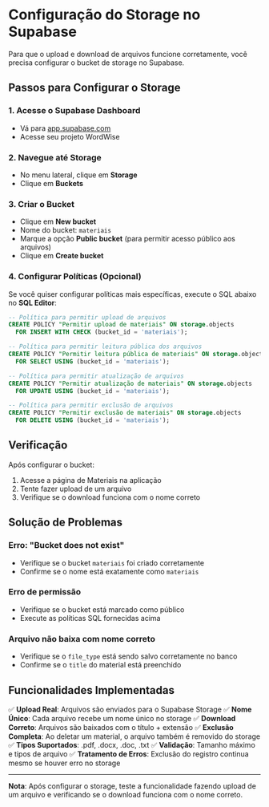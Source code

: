 # Configuração do Storage no Supabase

Para que o upload e download de arquivos funcione corretamente, você precisa configurar o bucket de storage no Supabase.

## Passos para Configurar o Storage

### 1. Acesse o Supabase Dashboard
- Vá para [app.supabase.com](https://app.supabase.com)
- Acesse seu projeto WordWise

### 2. Navegue até Storage
- No menu lateral, clique em **Storage**
- Clique em **Buckets**

### 3. Criar o Bucket
- Clique em **New bucket**
- Nome do bucket: `materiais`
- Marque a opção **Public bucket** (para permitir acesso público aos arquivos)
- Clique em **Create bucket**

### 4. Configurar Políticas (Opcional)
Se você quiser configurar políticas mais específicas, execute o SQL abaixo no **SQL Editor**:

```sql
-- Política para permitir upload de arquivos
CREATE POLICY "Permitir upload de materiais" ON storage.objects
  FOR INSERT WITH CHECK (bucket_id = 'materiais');

-- Política para permitir leitura pública dos arquivos
CREATE POLICY "Permitir leitura pública de materiais" ON storage.objects
  FOR SELECT USING (bucket_id = 'materiais');

-- Política para permitir atualização de arquivos
CREATE POLICY "Permitir atualização de materiais" ON storage.objects
  FOR UPDATE USING (bucket_id = 'materiais');

-- Política para permitir exclusão de arquivos
CREATE POLICY "Permitir exclusão de materiais" ON storage.objects
  FOR DELETE USING (bucket_id = 'materiais');
```

## Verificação

Após configurar o bucket:

1. Acesse a página de Materiais na aplicação
2. Tente fazer upload de um arquivo
3. Verifique se o download funciona com o nome correto

## Solução de Problemas

### Erro: "Bucket does not exist"
- Verifique se o bucket `materiais` foi criado corretamente
- Confirme se o nome está exatamente como `materiais`

### Erro de permissão
- Verifique se o bucket está marcado como público
- Execute as políticas SQL fornecidas acima

### Arquivo não baixa com nome correto
- Verifique se o `file_type` está sendo salvo corretamente no banco
- Confirme se o `title` do material está preenchido

## Funcionalidades Implementadas

✅ **Upload Real**: Arquivos são enviados para o Supabase Storage
✅ **Nome Único**: Cada arquivo recebe um nome único no storage
✅ **Download Correto**: Arquivos são baixados com o título + extensão
✅ **Exclusão Completa**: Ao deletar um material, o arquivo também é removido do storage
✅ **Tipos Suportados**: .pdf, .docx, .doc, .txt
✅ **Validação**: Tamanho máximo e tipos de arquivo
✅ **Tratamento de Erros**: Exclusão do registro continua mesmo se houver erro no storage

---

**Nota**: Após configurar o storage, teste a funcionalidade fazendo upload de um arquivo e verificando se o download funciona com o nome correto.